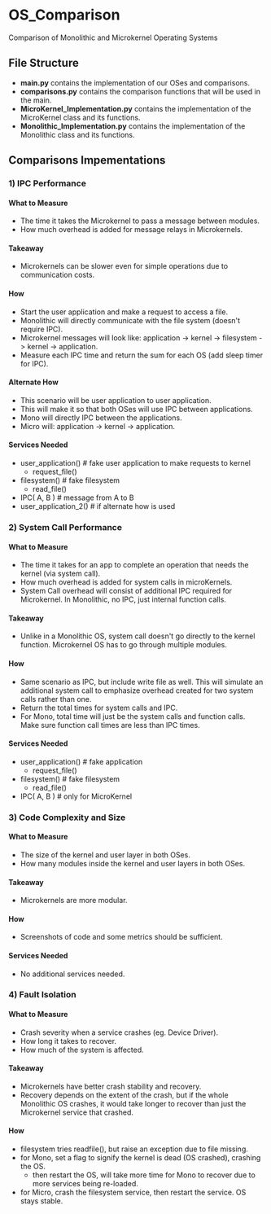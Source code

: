 # OS_Comparison

Comparison of Monolithic and Microkernel Operating Systems

## File Structure

- **main.py** contains the implementation of our OSes and comparisons.
- **comparisons.py** contains the comparison functions that will be used in the main.
- **MicroKernel_Implementation.py** contains the implementation of the MicroKernel class and its functions.
- **Monolithic_Implementation.py** contains the implementation of the Monolithic class and its functions.

## Comparisons Impementations

### 1) IPC Performance

#### What to Measure

- The time it takes the Microkernel to pass a message between modules.
- How much overhead is added for message relays in Microkernels.

#### Takeaway

- Microkernels can be slower even for simple operations due to communication costs.

#### How

- Start the user application and make a request to access a file.
- Monolithic will directly communicate with the file system (doesn't require IPC).
- Microkernel messages will look like: application -> kernel -> filesystem -> kernel -> application.
- Measure each IPC time and return the sum for each OS (add sleep timer for IPC).

#### Alternate How

- This scenario will be user application to user application.
- This will make it so that both OSes will use IPC between applications.
- Mono will directly IPC between the applications.
- Micro will: application -> kernel -> application.

#### Services Needed

- user_application()		# fake user application to make requests to kernel
  - request_file()
- filesystem()			# fake filesystem
  - read_file()
- IPC( A, B )			# message from A to B
- user_application_2()	# if alternate how is used

### 2) System Call Performance

#### What to Measure

- The time it takes for an app to complete an operation that needs the kernel (via system call).
- How much overhead is added for system calls in microKernels.
- System Call overhead will consist of additional IPC required for Microkernel. In Monolithic, no IPC, just internal function calls.

#### Takeaway

- Unlike in a Monolithic OS, system call doesn't go directly to the kernel function. Microkernel OS has to go through multiple modules.

#### How

- Same scenario as IPC, but include write file as well. This will simulate an additional system call to emphasize overhead created for two system calls rather than one.
- Return the total times for system calls and IPC.
- For Mono, total time will just be the system calls and function calls. Make sure function call times are less than IPC times.

#### Services Needed

- user_application()	# fake application
  - request_file()
- filesystem()		# fake filesystem
  - read_file()
- IPC( A, B )		# only for MicroKernel

### 3) Code Complexity and Size

#### What to Measure

- The size of the kernel and user layer in both OSes.
- How many modules inside the kernel and user layers in both OSes.

#### Takeaway

- Microkernels are more modular.

#### How

- Screenshots of code and some metrics should be sufficient.

#### Services Needed

- No additional services needed.

### 4) Fault Isolation

#### What to Measure

- Crash severity when a service crashes (eg. Device Driver).
- How long it takes to recover.
- How much of the system is affected.

#### Takeaway

- Microkernels have better crash stability and recovery.
- Recovery depends on the extent of the crash, but if the whole Monolithic OS crashes, it would take longer to recover than just the Microkernel service that crashed.

#### How

- filesystem tries readfile(), but raise an exception due to file missing.
- for Mono, set a flag to signify the kernel is dead (OS crashed), crashing the OS.
  - then restart the OS, will take more time for Mono to recover due to more services being re-loaded.
- for Micro, crash the filesystem service, then restart the service. OS stays stable.
